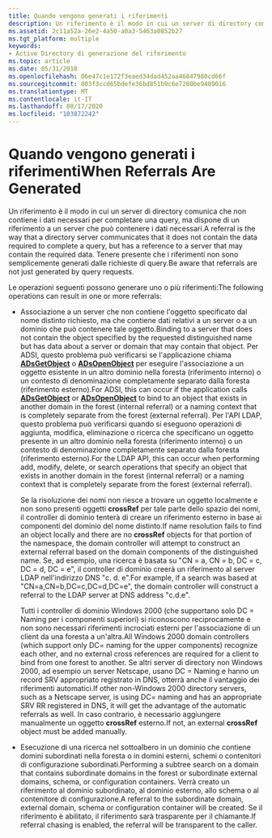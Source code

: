 ```yaml
---
title: Quando vengono generati i riferimenti
description: Un riferimento è il modo in cui un server di directory comunica che non contiene i dati necessari per completare una query, ma dispone di un riferimento a un server che può contenere i dati necessari.
ms.assetid: 2c11a52a-26e2-4a50-a0a3-5463a0852b27
ms.tgt_platform: multiple
keywords:
- Active Directory di generazione del riferimento
ms.topic: article
ms.date: 05/31/2018
ms.openlocfilehash: 06e47c1e172f3eaed34dad452aa46847980cd66f
ms.sourcegitcommit: 803f3ccd65bdefe36bd851b9c6e7280be9489016
ms.translationtype: MT
ms.contentlocale: it-IT
ms.lasthandoff: 08/17/2020
ms.locfileid: "103872242"
---
```

# <a name="when-referrals-are-generated"></a><span data-ttu-id="99971-104">Quando vengono generati i riferimenti</span><span class="sxs-lookup"><span data-stu-id="99971-104">When Referrals Are Generated</span></span>

<span data-ttu-id="99971-105">Un riferimento è il modo in cui un server di directory comunica che non contiene i dati necessari per completare una query, ma dispone di un riferimento a un server che può contenere i dati necessari.</span><span class="sxs-lookup"><span data-stu-id="99971-105">A referral is the way that a directory server communicates that it does not contain the data required to complete a query, but has a reference to a server that may contain the required data.</span></span> <span data-ttu-id="99971-106">Tenere presente che i riferimenti non sono semplicemente generati dalle richieste di query.</span><span class="sxs-lookup"><span data-stu-id="99971-106">Be aware that referrals are not just generated by query requests.</span></span>

<span data-ttu-id="99971-107">Le operazioni seguenti possono generare uno o più riferimenti:</span><span class="sxs-lookup"><span data-stu-id="99971-107">The following operations can result in one or more referrals:</span></span>

-   <span data-ttu-id="99971-108">Associazione a un server che non contiene l'oggetto specificato dal nome distinto richiesto, ma che contiene dati relativi a un server o a un dominio che può contenere tale oggetto.</span><span class="sxs-lookup"><span data-stu-id="99971-108">Binding to a server that does not contain the object specified by the requested distinguished name but has data about a server or domain that may contain that object.</span></span> <span data-ttu-id="99971-109">Per ADSI, questo problema può verificarsi se l'applicazione chiama [**ADsGetObject**](/windows/desktop/api/adshlp/nf-adshlp-adsgetobject) o [**ADsOpenObject**](/windows/desktop/api/adshlp/nf-adshlp-adsopenobject) per eseguire l'associazione a un oggetto esistente in un altro dominio nella foresta (riferimento interno) o un contesto di denominazione completamente separato dalla foresta (riferimento esterno).</span><span class="sxs-lookup"><span data-stu-id="99971-109">For ADSI, this can occur if the application calls [**ADsGetObject**](/windows/desktop/api/adshlp/nf-adshlp-adsgetobject) or [**ADsOpenObject**](/windows/desktop/api/adshlp/nf-adshlp-adsopenobject) to bind to an object that exists in another domain in the forest (internal referral) or a naming context that is completely separate from the forest (external referral).</span></span> <span data-ttu-id="99971-110">Per l'API LDAP, questo problema può verificarsi quando si eseguono operazioni di aggiunta, modifica, eliminazione o ricerca che specificano un oggetto presente in un altro dominio nella foresta (riferimento interno) o un contesto di denominazione completamente separato dalla foresta (riferimento esterno).</span><span class="sxs-lookup"><span data-stu-id="99971-110">For the LDAP API, this can occur when performing add, modify, delete, or search operations that specify an object that exists in another domain in the forest (internal referral) or a naming context that is completely separate from the forest (external referral).</span></span>

    <span data-ttu-id="99971-111">Se la risoluzione dei nomi non riesce a trovare un oggetto localmente e non sono presenti oggetti **crossRef** per tale parte dello spazio dei nomi, il controller di dominio tenterà di creare un riferimento esterno in base ai componenti del dominio del nome distinto.</span><span class="sxs-lookup"><span data-stu-id="99971-111">If name resolution fails to find an object locally and there are no **crossRef** objects for that portion of the namespace, the domain controller will attempt to construct an external referral based on the domain components of the distinguished name.</span></span> <span data-ttu-id="99971-112">Se, ad esempio, una ricerca è basata su "CN = a, CN = b, DC = c, DC = d, DC = e", il controller di dominio creerà un riferimento al server LDAP nell'indirizzo DNS "c. d. e".</span><span class="sxs-lookup"><span data-stu-id="99971-112">For example, if a search was based at "CN=a,CN=b,DC=c,DC=d,DC=e", the domain controller will construct a referral to the LDAP server at DNS address "c.d.e".</span></span>

    <span data-ttu-id="99971-113">Tutti i controller di dominio Windows 2000 (che supportano solo DC = Naming per i componenti superiori) si riconoscono reciprocamente e non sono necessari riferimenti incrociati esterni per l'associazione di un client da una foresta a un'altra.</span><span class="sxs-lookup"><span data-stu-id="99971-113">All Windows 2000 domain controllers (which support only DC= naming for the upper components) recognize each other, and no external cross references are required for a client to bind from one forest to another.</span></span> <span data-ttu-id="99971-114">Se altri server di directory non Windows 2000, ad esempio un server Netscape, usano DC = Naming e hanno un record SRV appropriato registrato in DNS, otterrà anche il vantaggio dei riferimenti automatici.</span><span class="sxs-lookup"><span data-stu-id="99971-114">If other non-Windows 2000 directory servers, such as a Netscape server, is using DC= naming and has an appropriate SRV RR registered in DNS, it will get the advantage of the automatic referrals as well.</span></span> <span data-ttu-id="99971-115">In caso contrario, è necessario aggiungere manualmente un oggetto **crossRef** esterno.</span><span class="sxs-lookup"><span data-stu-id="99971-115">If not, an external **crossRef** object must be added manually.</span></span>

-   <span data-ttu-id="99971-116">Esecuzione di una ricerca nel sottoalbero in un dominio che contiene domini subordinati nella foresta o in domini esterni, schemi o contenitori di configurazione subordinati.</span><span class="sxs-lookup"><span data-stu-id="99971-116">Performing a subtree search on a domain that contains subordinate domains in the forest or subordinate external domains, schema, or configuration containers.</span></span> <span data-ttu-id="99971-117">Verrà creato un riferimento al dominio subordinato, al dominio esterno, allo schema o al contenitore di configurazione.</span><span class="sxs-lookup"><span data-stu-id="99971-117">A referral to the subordinate domain, external domain, schema or configuration container will be created.</span></span> <span data-ttu-id="99971-118">Se il riferimento è abilitato, il riferimento sarà trasparente per il chiamante.</span><span class="sxs-lookup"><span data-stu-id="99971-118">If referral chasing is enabled, the referral will be transparent to the caller.</span></span>

 

 